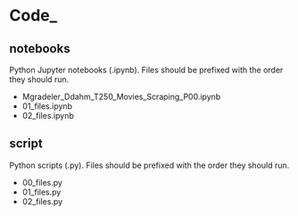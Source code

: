 # Code_

## notebooks
Python Jupyter notebooks (.ipynb). Files should be prefixed with the order they should run. 

- Mgradeler_Ddahm_T250_Movies_Scraping_P00.ipynb
- 01_files.ipynb
- 02_files.ipynb

## script
Python scripts (.py). Files should be prefixed with the order they should run. 

- 00_files.py
- 01_files.py
- 02_files.py